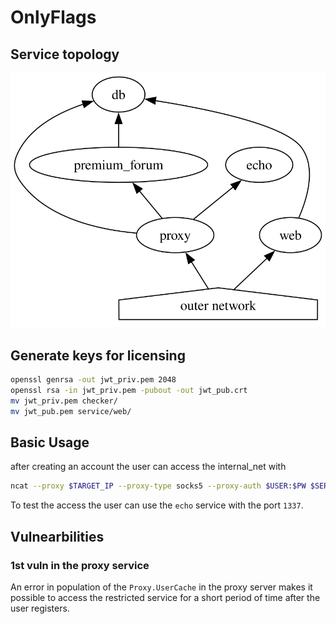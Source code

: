 # OnlyFlags

## Service topology
![service topology](../assets/topology.svg)

## Generate keys for licensing

```sh
openssl genrsa -out jwt_priv.pem 2048
openssl rsa -in jwt_priv.pem -pubout -out jwt_pub.crt
mv jwt_priv.pem checker/
mv jwt_pub.pem service/web/
```

## Basic Usage

after creating an account the user can access the internal_net with
```sh
ncat --proxy $TARGET_IP --proxy-type socks5 --proxy-auth $USER:$PW $SERVICE $SERVICE_PORT
```

To test the access the user can use the `echo` service with the port `1337`.


## Vulnearbilities

### 1st vuln in the proxy service

An error in population of the `Proxy.UserCache` in the proxy server makes it possible to access the restricted service for a short period of time after the user registers.


